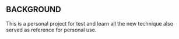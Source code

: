 ## BACKGROUND
This is a personal project for test and learn all the new technique also served as reference for personal use.
